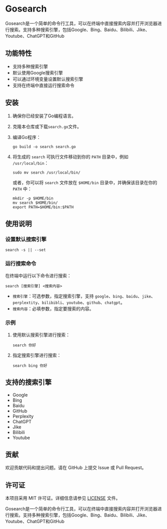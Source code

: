 # Gosearch

Gosearch是一个简单的命令行工具，可以在终端中直接搜索内容并打开浏览器进行搜索。支持多种搜索引擎，包括Google、Bing、Baidu、Bilibili、Jike、Youtube、ChatGPT和GitHub

## 功能特性

- 支持多种搜索引擎
- 默认使用Google搜索引擎
- 可以通过环境变量设置默认搜索引擎
- 支持在终端中直接运行搜索命令

## 安装

1. 确保你已经安装了Go编程语言。
2. 克隆本仓库或下载`search.go`文件。
3. 编译Go程序：

   ```
   go build -o search search.go
   ```
4. 将生成的 `search` 可执行文件移动到你的 `PATH` 目录中，例如 `/usr/local/bin`：

   ```
   sudo mv search /usr/local/bin/
   ```

   或者，你可以将 `search` 文件放在 `$HOME/bin` 目录中，并确保该目录在你的 `PATH` 中：

   ```
   mkdir -p $HOME/bin
   mv search $HOME/bin/
   export PATH=$HOME/bin:$PATH
   ```

## 使用说明

### 设置默认搜索引擎

```
search -s || --set
```

### 运行搜索命令

在终端中运行以下命令进行搜索：

```
search [搜索引擎] <搜索内容>
```

- `搜索引擎`：可选参数，指定搜索引擎，支持 `google`、`bing`、`baidu`、`jike`、`perplextity`、`bilibibli`、`youtube`、`github`、`chatgpt`。
- `搜索内容`：必填参数，指定要搜索的内容。

### 示例

1. 使用默认搜索引擎进行搜索：

   ```
   search 你好
   ```
2. 指定搜索引擎进行搜索：

   ```
   search bing 你好
   ```

## 支持的搜索引擎

- Google
- Bing
- Baidu
- GitHub
- Perplexity
- ChatGPT
- Jike
- Bilibili
- Youtube

## 贡献

欢迎贡献代码和提出问题。请在 GitHub 上提交 Issue 或 Pull Request。

## 许可证

本项目采用 MIT 许可证。详细信息请参见 [LICENSE](LICENSE) 文件。

Gosearch是一个简单的命令行工具，可以在终端中直接搜索内容并打开浏览器进行搜索。支持多种搜索引擎，包括Google、Bing、Baidu、Bilibili、Jike、Youtube、ChatGPT和GitHub

